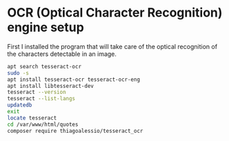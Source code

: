 # OCR (Optical Character Recognition) engine setup

First I installed the program that will take care of the optical recognition of the characters detectable in an image.

```bash
apt search tesseract-ocr
sudo -s
apt install tesseract-ocr tesseract-ocr-eng
apt install libtesseract-dev
tesseract --version
tesseract --list-langs
updatedb
exit
locate tesseract
cd /var/www/html/quotes
composer require thiagoalessio/tesseract_ocr
```
